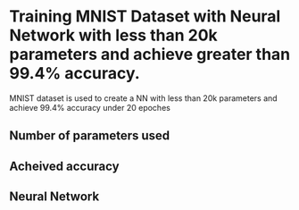 
# Training MNIST Dataset with Neural Network with less than 20k parameters and achieve greater than 99.4% accuracy.
MNIST dataset is used to create a NN with less than 20k parameters and achieve 99.4% accuracy under 20 epoches

## Number of parameters used 

## Acheived accuracy

## Neural Network

